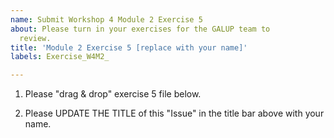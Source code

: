 ```yaml
---
name: Submit Workshop 4 Module 2 Exercise 5
about: Please turn in your exercises for the GALUP team to
  review.
title: 'Module 2 Exercise 5 [replace with your name]'
labels: Exercise_W4M2_

---
```


1. Please "drag & drop" exercise 5 file below.

2. Please UPDATE THE TITLE of this "Issue" in the title bar above with your name.
